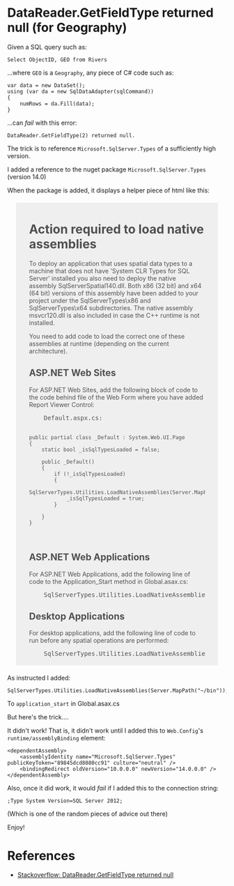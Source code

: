 # DataReader.GetFieldType returned null (for Geography) 


Given a SQL query such as:


	Select ObjectID, GEO from Rivers

...where `GEO` is a `Geography`, any piece of C# code such as:

	var data = new DataSet();
    using (var da = new SqlDataAdapter(sqlCommand))
	{
		numRows = da.Fill(data);
    }


...can *fail* with this error:

	DataReader.GetFieldType(2) returned null.


The trick is to reference `Microsoft.SqlServer.Types` of a sufficiently high version.

I added a reference to the nuget package `Microsoft.SqlServer.Types` (version 14.0)

When the package is added, it displays a helper piece of html like this:



<style>
        .body {
            background: #fff;
            color: #505050;
            margin: 20px;
        }

        .body > #main {
            background: #efefef;
            padding: 5px 30px;
        }
    </style>
<div class='body'>	
    <div id="main">
        <h1>Action required to load native assemblies</h1>
        <p>
            To deploy an application that uses spatial data types to a machine that does not have 'System CLR Types for SQL Server' installed you also need to deploy the native assembly SqlServerSpatial140.dll. Both x86 (32 bit) and x64 (64 bit) versions of this assembly have been added to your project under the SqlServerTypes\x86 and SqlServerTypes\x64 subdirectories. The native assembly msvcr120.dll is also included in case the C++ runtime is not installed.
        </p>
        <p>
            You need to add code to load the correct one of these assemblies at runtime (depending on the current architecture).
        </p>
        <h2>ASP.NET Web Sites</h2>
        <p>
            For ASP.NET Web Sites, add the following block of code to the code behind file of the Web Form where you have added Report Viewer Control:
            <pre>
    Default.aspx.cs:
        
    public partial class _Default : System.Web.UI.Page
    {
        static bool _isSqlTypesLoaded = false;

        public _Default()
        {
            if (!_isSqlTypesLoaded)
            {
                SqlServerTypes.Utilities.LoadNativeAssemblies(Server.MapPath("~"));
                _isSqlTypesLoaded = true;
            }
            
        }
    }
</pre>
        </p>
        <h2>ASP.NET Web Applications</h2>
        <p>
            For ASP.NET Web Applications, add the following line of code to the Application_Start method in Global.asax.cs:
            <pre>    SqlServerTypes.Utilities.LoadNativeAssemblies(Server.MapPath("~/bin"));</pre>
        </p>
        <h2>Desktop Applications</h2>
        <p>
            For desktop applications, add the following line of code to run before any spatial operations are performed:
            <pre>    SqlServerTypes.Utilities.LoadNativeAssemblies(AppDomain.CurrentDomain.BaseDirectory);</pre>
        </p>
    </div>
</div>

	
As instructed I added:

	SqlServerTypes.Utilities.LoadNativeAssemblies(Server.MapPath("~/bin"));

To `application_start` in Global.asax.cs

But here's the trick....

It didn't work! That is, it didn't work until I added this to `Web.Config`'s `runtime/assemblyBinding` element:

	<dependentAssembly>
		<assemblyIdentity name="Microsoft.SqlServer.Types" publicKeyToken="89845dcd8080cc91" culture="neutral" />
		<bindingRedirect oldVersion="10.0.0.0" newVersion="14.0.0.0" />
	</dependentAssembly>
	
Also, once it did work, it would *fail* if I added this to the connection string:

	;Type System Version=SQL Server 2012;

(Which is one of the random pieces of advice out there)

Enjoy!

# References

* [Stackoverflow: DataReader.GetFieldType returned null](https://stackoverflow.com/questions/6569624/datareader-getfieldtype-returned-null)

